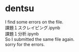 # dentsu

I find some errors on the file.  
課題１スクレイピング.ipynb  
課題１分析.ipynb  
So I submitted the same file again.  
sorry for the errors.  
